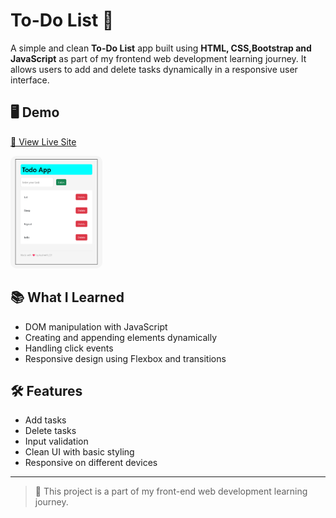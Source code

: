 # To-Do List 📝

A simple and clean **To-Do List** app built using **HTML, CSS,Bootstrap and JavaScript** as part of my frontend web development learning journey. It allows users to add and delete tasks dynamically in a responsive user interface.

## 🖥️ Demo

[🔗 View Live Site](https://kushwith03.github.io/my-todo/) 

<img src="./preview.png" alt="Todo app screenshot" style="height:180px; border-radius: 10px;"/>

## 📚 What I Learned

- DOM manipulation with JavaScript
- Creating and appending elements dynamically
- Handling click events
- Responsive design using Flexbox and transitions

## 🛠 Features

- Add tasks
- Delete tasks
- Input validation
- Clean UI with basic styling
- Responsive on different devices



---


> 🚀 This project is a part of my front-end web development learning journey.
